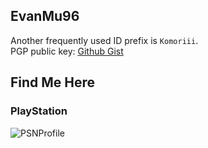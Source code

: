 ## EvanMu96
Another frequently used ID prefix is `Komoriii`.  
PGP public key: [Github Gist](https://gist.github.com/EvanMu96/91361955667647ac63548c9da4d327be)  
  
## Find Me Here
### PlayStation
![PSNProfile](https://card.psnprofiles.com/2/Komoriii96_HK.png)
